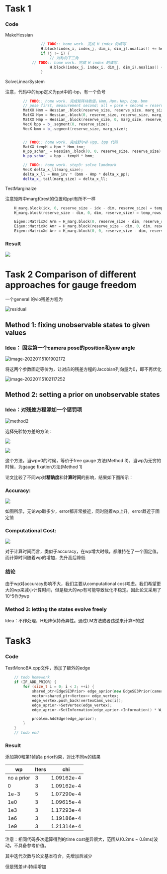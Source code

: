 # Task 1

### Code

MakeHessian

```c++
                // TODO:: home work. 完成 H index 的填写.
                H.block(index_i, index_j, dim_i, dim_j).noalias() += hessian;
                if (j != i) {
                    // 对称的下三角
            // TODO:: home work. 完成 H index 的填写.
                    H.block(index_j, index_i, dim_j, dim_i).noalias() += hessian.transpose();
                }

```



SolveLinearSystem

注意，代码中的bpp定义为ppt中的-bp，有一个负号

```c++
        // TODO:: home work. 完成矩阵块取值，Hmm，Hpm，Hmp，bpp，bmm
        // pose first, measurement second; all = pose + second = reservesize + marg_size
        MatXX Hmm = Hessian_.block(reserve_size, reserve_size, marg_size, marg_size);
        MatXX Hpm = Hessian_.block(0, reserve_size, reserve_size, marg_size);
        MatXX Hmp = Hessian_.block(reserve_size, 0, marg_size, reserve_size);
        VecX bpp = b_.segment(0, reserve_size);
        VecX bmm = b_.segment(reserve_size, marg_size);


        // TODO:: home work. 完成舒尔补 Hpp, bpp 代码
        MatXX tempH = Hpm * Hmm_inv;
        H_pp_schur_ = Hessian_.block(0, 0, reserve_size, reserve_size) - tempH * Hmp;
        b_pp_schur_ = bpp - tempH * bmm;

        // TODO:: home work. step3: solve landmark
        VecX delta_x_ll(marg_size);
        delta_x_ll = Hmm_inv * (bmm - Hmp * delta_x_pp);
        delta_x_.tail(marg_size) = delta_x_ll;


```



TestMarginalze

注意矩阵中marg和rest的位置和ppt有所不一样

```c++
    H_marg.block(idx, 0, reserve_size - idx - dim, reserve_size) = temp_botRows;
    H_marg.block(reserve_size - dim, 0, dim, reserve_size) = temp_rows;

    Eigen::MatrixXd Arm = H_marg.block(0, reserve_size - dim, reserve_size - dim, dim);
    Eigen::MatrixXd Amr = H_marg.block(reserve_size - dim, 0, dim, reserve_size - dim);
    Eigen::MatrixXd Arr = H_marg.block(0, 0, reserve_size - dim, reserve_size - dim);

```



### Result

![](./docs/task1.png)

# Task 2 Comparison of different approaches for gauge freedom

一个general 的vio残差方程为

![residual](./docs/residual.png)

## Method 1: fixing unobservable states to given values 

### Idea： 固定第一个camera pose的position和yaw angle

![image-20220115101902172](./docs/method1.png)

将这两个参数固定等价为，让对应的残差方程的Jacobian列向量为0，即不再优化

![image-20220115102117252](./docs/method1_2.png)

## Method 2: setting a prior on unobservable states  

### Idea：对残差方程添加一个惩罚项

![method2](./docs/method2.png)

选择先验协方差的方法：

![](./docs/method2_1.png)

![](./docs/method2_1_2.png)

这个方法，当wp=0的时候，等价于free gauge 方法(Method 3)，当wp为无穷的时候，为gauge fixation方法(Method 1)



论文比较了不同wp对**精确度**和**计算时间**的影响，结果如下图所示：



### Accuracy:

![](./docs/accuracy.png)

如图所示，无论wp取多少，error都非常接近，同时随着wp上升，error趋近于固定值



### Computational Cost:

![](./docs/comput.png)



对于计算时间而言，类似于accuracy，在wp增大时候，都维持在了一个固定值。而计算时间随着wp的增加，先升高后降低



### 结论

由于wp对accuracy影响不大，我们主要从computational cost考虑。我们希望更大的wp来减小计算时间，但是极大的wp有可能导致优化不稳定。因此论文采用了10^5作为wp



### Method 3: letting the states evolve freely

Idea：不作处理，H矩阵保持奇异性。通过LM方法或者违逆来计算H的逆



# Task3 

### Code

TestMonoBA.cpp文件，添加了额外的edge

```c++
    // todo homework
    if (IF_ADD_PRIOR) {
        for (size_t i = 0; i < 2; ++i) {
            shared_ptr<EdgeSE3Prior> edge_aprior(new EdgeSE3Prior(cameras[i].twc, cameras[i].qwc));
            vector<shared_ptr<Vertex>> edge_vertex;
            edge_vertex.push_back(vertexCams_vec[i]);
            edge_aprior->SetVertex(edge_vertex);
            edge_aprior->SetInformation(edge_aprior->Information() * W_P);

            problem.AddEdge(edge_aprior);
        }
    }
    // todo end
```



### Result

添加第0和第1帧的a prior约束，对比不同w的结果

| wp         | Iters | chi        |
| ---------- | ----- | ---------- |
| no a prior | 3     | 1.09162e-4 |
| 0          | 3     | 1.09162e-4 |
| 1e-3       | 5     | 1.07290e-4 |
| 1e0        | 3     | 1.09615e-4 |
| 1e3        | 3     | 1.17293e-4 |
| 1e6        | 3     | 1.19186e-4 |
| 1e9        | 3     | 1.21314e-4 |

注意：相同代码多次运算得到的time cost差异很大，范围从(0.2ms ~ 0.8ms)波动，不具备参考价值。

其中迭代次数与论文基本符合，先增加后减少

但是残差chi持续增加
